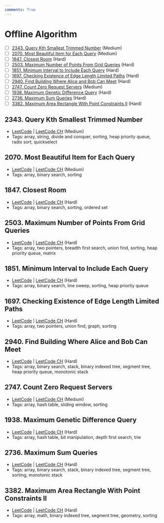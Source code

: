 ```yaml
---
comments: True
---
```


# Offline Algorithm

- [ ] [2343. Query Kth Smallest Trimmed Number](https://leetcode.cn/problems/query-kth-smallest-trimmed-number/) (Medium)
- [ ] [2070. Most Beautiful Item for Each Query](https://leetcode.cn/problems/most-beautiful-item-for-each-query/) (Medium)
- [ ] [1847. Closest Room](https://leetcode.cn/problems/closest-room/) (Hard)
- [ ] [2503. Maximum Number of Points From Grid Queries](https://leetcode.cn/problems/maximum-number-of-points-from-grid-queries/) (Hard)
- [ ] [1851. Minimum Interval to Include Each Query](https://leetcode.cn/problems/minimum-interval-to-include-each-query/) (Hard)
- [ ] [1697. Checking Existence of Edge Length Limited Paths](https://leetcode.cn/problems/checking-existence-of-edge-length-limited-paths/) (Hard)
- [ ] [2940. Find Building Where Alice and Bob Can Meet](https://leetcode.cn/problems/find-building-where-alice-and-bob-can-meet/) (Hard)
- [ ] [2747. Count Zero Request Servers](https://leetcode.cn/problems/count-zero-request-servers/) (Medium)
- [ ] [1938. Maximum Genetic Difference Query](https://leetcode.cn/problems/maximum-genetic-difference-query/) (Hard)
- [ ] [2736. Maximum Sum Queries](https://leetcode.cn/problems/maximum-sum-queries/) (Hard)
- [ ] [3382. Maximum Area Rectangle With Point Constraints II](https://leetcode.cn/problems/maximum-area-rectangle-with-point-constraints-ii/) (Hard)

## 2343. Query Kth Smallest Trimmed Number

-   [LeetCode](https://leetcode.com/problems/query-kth-smallest-trimmed-number/) | [LeetCode CH](https://leetcode.cn/problems/query-kth-smallest-trimmed-number/) (Medium)
-   Tags: array, string, divide and conquer, sorting, heap priority queue, radix sort, quickselect

## 2070. Most Beautiful Item for Each Query

-   [LeetCode](https://leetcode.com/problems/most-beautiful-item-for-each-query/) | [LeetCode CH](https://leetcode.cn/problems/most-beautiful-item-for-each-query/) (Medium)
-   Tags: array, binary search, sorting

## 1847. Closest Room

-   [LeetCode](https://leetcode.com/problems/closest-room/) | [LeetCode CH](https://leetcode.cn/problems/closest-room/) (Hard)
-   Tags: array, binary search, sorting, ordered set

## 2503. Maximum Number of Points From Grid Queries

-   [LeetCode](https://leetcode.com/problems/maximum-number-of-points-from-grid-queries/) | [LeetCode CH](https://leetcode.cn/problems/maximum-number-of-points-from-grid-queries/) (Hard)
-   Tags: array, two pointers, breadth first search, union find, sorting, heap priority queue, matrix

## 1851. Minimum Interval to Include Each Query

-   [LeetCode](https://leetcode.com/problems/minimum-interval-to-include-each-query/) | [LeetCode CH](https://leetcode.cn/problems/minimum-interval-to-include-each-query/) (Hard)
-   Tags: array, binary search, line sweep, sorting, heap priority queue

## 1697. Checking Existence of Edge Length Limited Paths

-   [LeetCode](https://leetcode.com/problems/checking-existence-of-edge-length-limited-paths/) | [LeetCode CH](https://leetcode.cn/problems/checking-existence-of-edge-length-limited-paths/) (Hard)
-   Tags: array, two pointers, union find, graph, sorting

## 2940. Find Building Where Alice and Bob Can Meet

-   [LeetCode](https://leetcode.com/problems/find-building-where-alice-and-bob-can-meet/) | [LeetCode CH](https://leetcode.cn/problems/find-building-where-alice-and-bob-can-meet/) (Hard)
-   Tags: array, binary search, stack, binary indexed tree, segment tree, heap priority queue, monotonic stack

## 2747. Count Zero Request Servers

-   [LeetCode](https://leetcode.com/problems/count-zero-request-servers/) | [LeetCode CH](https://leetcode.cn/problems/count-zero-request-servers/) (Medium)
-   Tags: array, hash table, sliding window, sorting

## 1938. Maximum Genetic Difference Query

-   [LeetCode](https://leetcode.com/problems/maximum-genetic-difference-query/) | [LeetCode CH](https://leetcode.cn/problems/maximum-genetic-difference-query/) (Hard)
-   Tags: array, hash table, bit manipulation, depth first search, trie

## 2736. Maximum Sum Queries

-   [LeetCode](https://leetcode.com/problems/maximum-sum-queries/) | [LeetCode CH](https://leetcode.cn/problems/maximum-sum-queries/) (Hard)
-   Tags: array, binary search, stack, binary indexed tree, segment tree, sorting, monotonic stack

## 3382. Maximum Area Rectangle With Point Constraints II

-   [LeetCode](https://leetcode.com/problems/maximum-area-rectangle-with-point-constraints-ii/) | [LeetCode CH](https://leetcode.cn/problems/maximum-area-rectangle-with-point-constraints-ii/) (Hard)
-   Tags: array, math, binary indexed tree, segment tree, geometry, sorting
